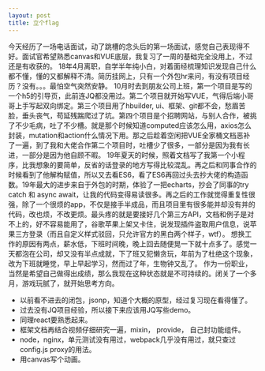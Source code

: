 ```yaml
---
layout: post
title: 立个flag
---
```


今天经历了一场电话面试，动了跳槽的念头后的第一场面试，感觉自己表现得不好。面试官希望熟悉canvas和VUE底层，我复习了一周的基础完全没用上，不过还是有收获的。
18年4月离职，自学半年纯小白，对着面经梳理知识发现自己什么都不懂，懂的又都解释不清。简历挂网上，只有一个外包hr来问，有没有项目经历？没有。。。最怕空气突然安静。
10月时去到朋友公司上班，第一个项目是写的一个h5的引导页，此前连JQ都没用过。第二个项目就开始写VUE，气得后端小哥哥上手写起双向绑定。第三个项目用了hbuilder, ui、框架、git都不会，愁眉苦脸，垂头丧气，苟延残踹爬过了坑。第四个项目是个招聘网站，与别人合作，被挑了不少毛病，吐了不少槽。就是那个时候知道computed应该怎么用，axios怎么封装，mutation和action什么情况下用。那之后趁着空闲把VUE全家桶文档恶补了一遍，到了我和大佬合作第二个项目时，吐槽少了很多，一部分是因为我有长进，一部分是因为他自顾不暇。
19年夏天的时候，照着文档写了我第一个小程序，比我想象的要简单，反省的话登录的地方写得比较混乱。再之后和同事合作的时候看到了他解构赋值，所以又去看ES6，看了ES6再回过头去抄大佬的构造函数。19年最大的进步来自于外包的时期，体验了一把echarts，抄会了同事的try catch 和 async await，让我的代码变得易读很多。再之后的工作就觉得重复性很强，除了一个很烦的app，不仅是接手半成品，而且项目里有很多能并却没有并的代码，改也烦，不改更烦。最头疼的就是要接好几个第三方API，文档和例子是对不上的，好不容易能用了，谷歌苹果上架又卡住，说发现插件盗取用户信息，说苹果三方登录（而且自定义样式驳回，只允许官方的黑白两个样子，wtf）。
想换工作的原因有两点，薪水低，下班时间晚，晚上回去随便晃一下就十点多了。感觉一天都泡在公司，却又没有半点成就，下了班又犯懒贪玩，年前为了杜绝这个现象，改为下班就睡觉，早上早起学习，然而过了年，生物钟又乱了。
作为一份职业，当然是希望自己做得出成绩，那么我现在这种状态就是不可持续的。闭关了一个多月，游戏玩腻了，就开始思考方向。

* 以前看不进去的闭包，jsonp，知道个大概的原型，经过复习现在看得懂了。
* 过去没有JQ项目经验，所以接下来应该用JQ写些demo。
* 同理react要熟悉起来。
* 框架文档再结合视频仔细研究一遍，mixin， provide， 自己封功能组件。
* node，nginx，单元测试没有用过，webpack几乎没有用过，就只查过config.js proxy的用法。
* 用canvas写个动画。
